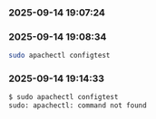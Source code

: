 
### 2025-09-14 19:07:24



### 2025-09-14 19:08:34

```bash
sudo apachectl configtest
```

### 2025-09-14 19:14:33

```bash
$ sudo apachectl configtest
sudo: apachectl: command not found
```
